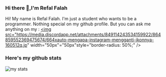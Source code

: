 ### Hi there 👋,I'm Refal Falah
Hi! My name is Refal Falah. I'm just a student who wants to be a programmer. Nothing special on my github profile. But you can ask me anything on my :
<a href="https://instagram.com/refalfalah_?utm_medium=copy_link">
             <img src="https://media.discordapp.net/attachments/849114243534159922/864859552369475674/664xauto-mengapa-instagram-mengganti-ikonnya-160512q.jp" width="50px"="50px"style="border-radius: 50%;" />
         </a>
<br/>

### Here's my github stats
![my stats](https://github-readme-stats.vercel.app/api?username=Hanamiii&show_icons=true&theme=dracula)

<!--
**Hanamiii/Hanamiii** is a ✨ _special_ ✨ repository because its `README.md` (this file) appears on your GitHub profile.

Here are some ideas to get you started:

- 🔭 I’m currently working on ...
- 🌱 I’m currently learning ...
- 👯 I’m looking to collaborate on ...
- 🤔 I’m looking for help with ...
- 💬 Ask me about ...
- 📫 How to reach me: ...
- 😄 Pronouns: ...
- ⚡ Fun fact: ...
-->
